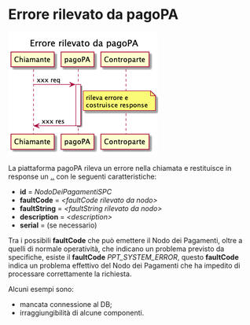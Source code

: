 # Errore rilevato da pagoPA

![](<../.gitbook/assets/image (5).png>)

La piattaforma pagoPA rileva un errore nella chiamata e restituisce in response un [..](../ "mention") con le seguenti caratteristiche:

* **id** = _NodoDeiPagamentiSPC_
* **faultCode** = _\<faultCode rilevato da nodo>_
* **faultString** = _\<faultString rilevato da nodo>_
* **description** = _\<description>_
* **serial** = (se necessario)

Tra i possibili **faultCode** che può emettere il Nodo dei Pagamenti, oltre a quelli di normale operatività, che indicano un problema previsto da specifiche, esiste il **faultCode** _PPT\_SYSTEM\_ERROR_, questo **faultCode** indica un problema effettivo del Nodo dei Pagamenti che ha impedito di processare correttamente la richiesta.&#x20;

Alcuni esempi sono:

* mancata connessione al DB;
* irraggiungibilità di alcune componenti.
